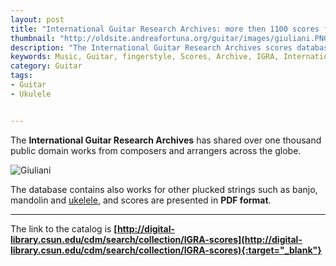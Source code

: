 ```yaml
---
layout: post
title: "International Guitar Research Archives: more then 1100 scores for classical guitar"
thumbnail: "http://oldsite.andreafortuna.org/guitar/images/giuliani.PNG"
description: "The International Guitar Research Archives scores database features over one thousand public domain works from composers and arrangers across the globe."
keywords: Music, Guitar, fingerstyle, Scores, Archive, IGRA, International Guitar Research Archives, ukulele, banjo, mandolin
category: Guitar
tags: 
- Guitar
- Ukulele


---
```


The **International Guitar Research Archives** has shared over one thousand public domain works from composers and arrangers across the globe.

![Giuliani](http://oldsite.andreafortuna.org/guitar/images/giuliani.PNG)

The database contains also  works for other plucked strings such as banjo, mandolin and [ukelele](/ukulele/), and scores are presented in **PDF format**.  

<hr/>

The link to the catalog is **[http://digital-library.csun.edu/cdm/search/collection/IGRA-scores](http://digital-library.csun.edu/cdm/search/collection/IGRA-scores){:target="_blank"}**
